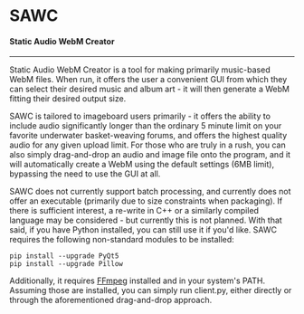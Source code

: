 # SAWC
#### Static Audio WebM Creator
___
Static Audio WebM Creator is a tool for making primarily music-based WebM files. When run, it offers the user a convenient GUI from which they can select their desired music and album art - it will then generate a WebM fitting their desired output size.

SAWC is tailored to imageboard users primarily - it offers the ability to include audio significantly longer than the  ordinary 5 minute limit on your favorite underwater basket-weaving forums, and offers the highest quality audio for any given upload limit. For those who are truly in a rush, you can also simply drag-and-drop an audio and image file onto the program, and it will automatically create a WebM using the default settings (6MB limit), bypassing the need to use the GUI at all.

SAWC does not currently support batch processing, and currently does not offer an executable (primarily due to size constraints when packaging). If there is sufficient interest, a re-write in C++ or a similarly compiled language may be considered - but currently this is not planned.
With that said, if you have Python installed, you can still use it if you'd like.
SAWC requires the following non-standard modules to be installed:
```
pip install --upgrade PyQt5
pip install --upgrade Pillow
```
Additionally, it requires [FFmpeg](https://www.ffmpeg.org) installed and in your system's PATH.
Assuming those are installed, you can simply run client.py, either directly or through the aforementioned drag-and-drop approach.

